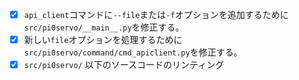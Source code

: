 - [x] `api_client`コマンドに`--file`または`-f`オプションを追加するために`src/pi0servo/__main__.py`を修正する。
- [x] 新しい`file`オプションを処理するために`src/pi0servo/command/cmd_apiclient.py`を修正する。
- [x] `src/pi0servo/` 以下のソースコードのリンティング

